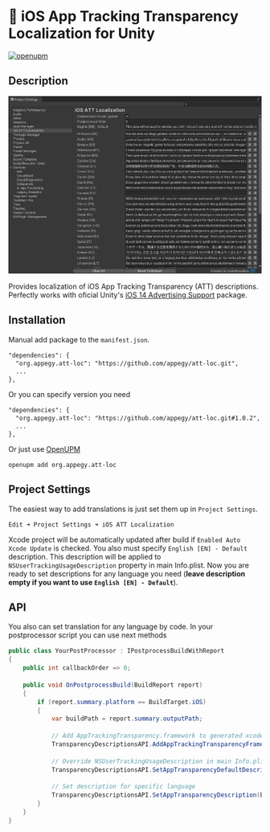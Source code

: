 # 📓 iOS App Tracking Transparency Localization for Unity
[![openupm](https://img.shields.io/npm/v/org.appegy.att-loc?label=openupm&registry_uri=https://package.openupm.com)](https://openupm.com/packages/org.appegy.att-loc/)

## Description
![alt](Images/Preview.png)

Provides localization of iOS App Tracking Transparency (ATT) descriptions. Perfectly works with oficial Unity's [iOS 14 Advertising Support](https://docs.unity3d.com/Packages/com.unity.ads.ios-support@1.0/manual/index.html) package.

## Installation
Manual add package to the ```manifest.json```.
```
"dependencies": {
  "org.appegy.att-loc": "https://github.com/appegy/att-loc.git",
  ...
},
```

Or you can specify version you need
```
"dependencies": {
  "org.appegy.att-loc": "https://github.com/appegy/att-loc.git#1.0.2",
  ...
},
```

Or just use [OpenUPM](https://openupm.com/packages/org.appegy.att-loc/)
```
openupm add org.appegy.att-loc
```

## Project Settings
The easiest way to add translations is just set them up in `Project Settings`.
```
Edit ➜ Project Settings ➜ iOS ATT Localization
```
Xcode project will be automatically updated after build if `Enabled Auto Xcode Update` is checked. You also must specify `English [EN] - Default` description. This description will be applied to `NSUserTrackingUsageDescription` property in main Info.plist. Now  you are ready to set descriptions for any language you need (**leave description empty if you want to use `English [EN] - Default`**).

## API
You also can set translation for any language by code. In your postprocessor script you can use next methods
```C#
public class YourPostProcessor : IPostprocessBuildWithReport
{
    public int callbackOrder => 0;

    public void OnPostprocessBuild(BuildReport report)
    {
        if (report.summary.platform == BuildTarget.iOS)
        {
            var buildPath = report.summary.outputPath;
            
            // Add AppTrackingTransparency.framework to generated xcode project 
            TransparencyDescriptionsAPI.AddAppTrackingTransparencyFramework(buildPath);
            
            // Override NSUserTrackingUsageDescription in main Info.plist
            TransparencyDescriptionsAPI.SetAppTransparencyDefaultDescription(buildPath, "Default translation");
            
            // Set description for specific language
            TransparencyDescriptionsAPI.SetAppTransparencyDescription(buildPath, SystemLanguage.Belarusian, "Жыве Беларусь!");
        }
    }
}
```